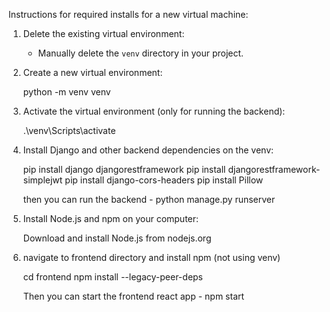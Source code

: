 Instructions for required installs for a new virtual machine:

1. Delete the existing virtual environment:
   - Manually delete the `venv` directory in your project.

2. Create a new virtual environment:

   python -m venv venv

3. Activate the virtual environment (only for running the backend):

    .\venv\Scripts\activate

4. Install Django and other backend dependencies on the venv:

    pip install django djangorestframework
    pip install djangorestframework-simplejwt
    pip install django-cors-headers
    pip install Pillow

    then you can run the backend - python manage.py runserver


5. Install Node.js and npm on your computer:

    Download and install Node.js from nodejs.org

6. navigate to frontend directory and install npm (not using venv)

    cd frontend
    npm install --legacy-peer-deps

    Then you can start the frontend react app - npm start
